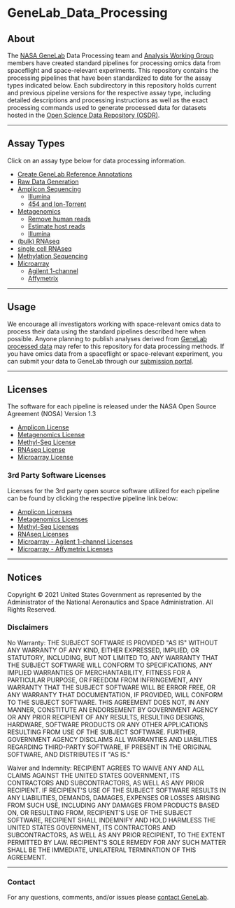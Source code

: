 <img src="images/NASA_GeneLab_logo-2019.png" align="left" alt=""/>


# GeneLab_Data_Processing

## About
The [NASA GeneLab](https://www.nasa.gov/osdr-genelab-about/) Data Processing team and [Analysis Working Group](https://www.nasa.gov/osdr-open-science-analysis-working-groups/) members have created standard pipelines for processing omics data from spaceflight and space-relevant experiments. This repository contains the processing pipelines that have been standardized to date for the assay types indicated below. Each subdirectory in this repository holds current and previous pipeline versions for the respective assay type, including detailed descriptions and processing instructions as well as the exact processing commands used to generate processed data for datasets hosted in the [Open Science Data Repository (OSDR)](https://osdr.nasa.gov/bio/repo/).

---

## Assay Types
Click on an assay type below for data processing information.  
- [Create GeneLab Reference Annotations](GeneLab_Reference_Annotations)
- [Raw Data Generation](Raw_Data_Generation)
- [Amplicon Sequencing](Amplicon) 
  - [Illumina](Amplicon/Illumina)  
  - [454 and Ion-Torrent](Amplicon/454-and-IonTorrent)  
- [Metagenomics](Metagenomics)  
  - [Remove human reads](Metagenomics/Remove_human_reads_from_raw_data)
  - [Estimate host reads](Metagenomics/Estimate_host_reads_in_raw_data)
  - [Illumina](Metagenomics/Illumina)  
- [(bulk) RNAseq](RNAseq)  
- [single cell RNAseq](scRNAseq)  
- [Methylation Sequencing](Methyl-Seq)
- [Microarray](Microarray)
  - [Agilent 1-channel](Microarray/Agilent_1-channel)
  - [Affymetrix](Microarray/Affymetrix)

---

## Usage
We encourage all investigators working with space-relevant omics data to process their data using the standard pipelines described here when possible. Anyone planning to publish analyses derived from [GeneLab processed data](https://genelab-data.ndc.nasa.gov/genelab/projects) may refer to this repository for data processing methods. If you have omics data from a spaceflight or space-relevant experiment, you can submit your data to GeneLab through our [submission portal](https://www.nasa.gov/osdr-submission-portal/).

---

## Licenses

The software for each pipeline is released under the NASA Open Source Agreement (NOSA) Version 1.3
- [Amplicon License](https://github.com/nasa/GeneLab_AmpliconSeq_Workflow/blob/main/License/Amplicon_NOSA_License.pdf)
- [Metagenomics License](./Licenses/Metagenomics_NOSA_License.pdf)
- [Methyl-Seq License](./Licenses/Methylation_Sequencing_NOSA_License.pdf)
- [RNAseq License](./Licenses/RNA_Sequencing_NOSA_License.pdf)
- [Microarray License](./Licenses/Microarray_GPL-3.0_with_Additional_Requirements_License.pdf)

### 3rd Party Software Licenses

Licenses for the 3rd party open source software utilized for each pipeline can be found by clicking the respective pipeline link below:
- [Amplicon Licenses](https://github.com/nasa/GeneLab_AmpliconSeq_Workflow/blob/main/License/3rd_Party_Licenses/README.md)
- [Metagenomics Licenses](./3rd_Party_Licenses/Metagenomics_3rd_Party_Software.md)
- [Methyl-Seq Licenses](./3rd_Party_Licenses/Methyl-Seq_3rd_Party_Software.md)
- [RNAseq Licenses](./3rd_Party_Licenses/RNAseq_3rd_Party_Software.md)
- [Microarray - Agilent 1-channel Licenses](./3rd_Party_Licenses/Microarray_Agilent_1_Channel_3rd_Party_Software.md)
- [Microarray - Affymetrix Licenses](./3rd_Party_Licenses/Microarray_Affymetrix_3rd_Party_Software.md)

---

## Notices

Copyright © 2021 United States Government as represented by the Administrator of the National Aeronautics and Space Administration.  All Rights Reserved.

### Disclaimers

No Warranty: THE SUBJECT SOFTWARE IS PROVIDED "AS IS" WITHOUT ANY WARRANTY OF ANY KIND, EITHER EXPRESSED, IMPLIED, OR STATUTORY, INCLUDING, BUT NOT LIMITED TO, ANY WARRANTY THAT THE SUBJECT SOFTWARE WILL CONFORM TO SPECIFICATIONS, ANY IMPLIED WARRANTIES OF MERCHANTABILITY, FITNESS FOR A PARTICULAR PURPOSE, OR FREEDOM FROM INFRINGEMENT, ANY WARRANTY THAT THE SUBJECT SOFTWARE WILL BE ERROR FREE, OR ANY WARRANTY THAT DOCUMENTATION, IF PROVIDED, WILL CONFORM TO THE SUBJECT SOFTWARE. THIS AGREEMENT DOES NOT, IN ANY MANNER, CONSTITUTE AN ENDORSEMENT BY GOVERNMENT AGENCY OR ANY PRIOR RECIPIENT OF ANY RESULTS, RESULTING DESIGNS, HARDWARE, SOFTWARE PRODUCTS OR ANY OTHER APPLICATIONS RESULTING FROM USE OF THE SUBJECT SOFTWARE.  FURTHER, GOVERNMENT AGENCY DISCLAIMS ALL WARRANTIES AND LIABILITIES REGARDING THIRD-PARTY SOFTWARE, IF PRESENT IN THE ORIGINAL SOFTWARE, AND DISTRIBUTES IT "AS IS."

Waiver and Indemnity:  RECIPIENT AGREES TO WAIVE ANY AND ALL CLAIMS AGAINST THE UNITED STATES GOVERNMENT, ITS CONTRACTORS AND SUBCONTRACTORS, AS WELL AS ANY PRIOR RECIPIENT.  IF RECIPIENT'S USE OF THE SUBJECT SOFTWARE RESULTS IN ANY LIABILITIES, DEMANDS, DAMAGES, EXPENSES OR LOSSES ARISING FROM SUCH USE, INCLUDING ANY DAMAGES FROM PRODUCTS BASED ON, OR RESULTING FROM, RECIPIENT'S USE OF THE SUBJECT SOFTWARE, RECIPIENT SHALL INDEMNIFY AND HOLD HARMLESS THE UNITED STATES GOVERNMENT, ITS CONTRACTORS AND SUBCONTRACTORS, AS WELL AS ANY PRIOR RECIPIENT, TO THE EXTENT PERMITTED BY LAW.  RECIPIENT'S SOLE REMEDY FOR ANY SUCH MATTER SHALL BE THE IMMEDIATE, UNILATERAL TERMINATION OF THIS AGREEMENT.

---

### Contact
For any questions, comments, and/or issues please [contact GeneLab](https://genelab.nasa.gov/help/contact).

